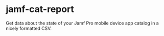 # jamf-cat-report
Get data about the state of your Jamf Pro mobile device app catalog in a nicely formatted CSV.
